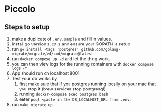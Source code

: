 # Piccolo




## Steps to setup

1. make a duplicate of `.env.sample` and fill in values.
1. install go version `1.23.2` and ensure your GOPATH is setup
1. run `go install -tags 'postgres' github.com/golang-migrate/migrate/v4/cmd/migrate@latest`
1. run `docker compose up -d` and let the thing work.
1. you can then view logs for the running containers with `docker compose logs -f`
1. App should run on localhost:8001
1. Test your db works by 
   1. first make sure that if you postgres running locally on your mac that you stop it (brew services stop postgresql)
   1. running `docker-compose exec postgres bash`
   1. enter `psql <paste in the DB_LOCALHOST_URL from .env`.
1. run `make migrate_up`

